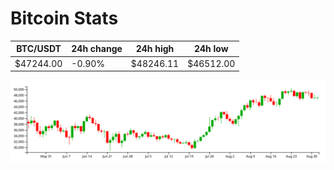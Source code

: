 # Bitcoin Stats

BTC/USDT|24h change|24h high|24h low|
|---|---|---|---|
|$47244.00|-0.90%|$48246.11|$46512.00|

<img src="./chart.svg">
